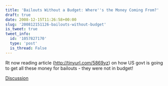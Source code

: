 ```yaml
---
title: 'Bailouts Without a Budget: Where''s the Money Coming From?'
draft: true
date: 2008-12-15T11:26:58+00:00
slug: '200812151126-bailouts-without-budget'
is_tweet: true
tweet_info:
  id: '1057827170'
  type: 'post'
  is_thread: False
---
```




Rt now reading article (http://tinyurl.com/5869yz) on how US govt is going to get all these money for bailouts - they were not in budget!

[Discussion](https://x.com/sytelus/status/1057827170)
